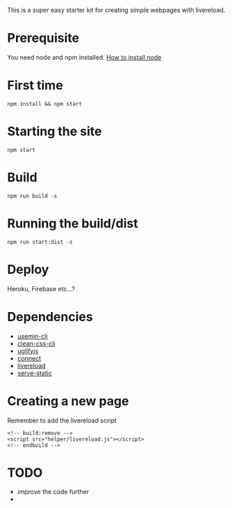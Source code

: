 This is a super easy starter kit for creating simple webpages with livereload. 


# Prerequisite 
You need node and npm installed. 
[How to install node](https://github.com/creationix/nvm)


# First time
`npm install && npm start`

# Starting the site 
`npm start`

# Build 
`npm run build -s`

# Running the build/dist
`npm run start:dist -s`

# Deploy
Heroku, Firebase etc...?


# Dependencies
- [usemin-cli](https://github.com/nelsyeung/usemin-cli)
- [clean-css-cli](https://github.com/jakubpawlowicz/clean-css-cli)
- [uglifyjs](https://www.npmjs.com/package/uglifyjs)
- [connect](https://github.com/senchalabs/connect)
- [livereload](https://github.com/napcs/node-livereload)
- [serve-static](https://github.com/expressjs/serve-static)

# Creating a new page
Remember to add the livereload script    

```
<!-- build:remove -->
<script src="helper/livereload.js"></script>
<!-- endbuild -->
```


# TODO
- improve the code further
- 